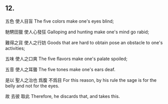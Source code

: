 ## 12.

五色
使人目盲
The ﬁve colors
make one's eyes blind;

馳騁田獵
使人心發狂
Galloping and hunting
make one's mind go rabid;

難得之貨
使人之行妨
Goods that are hard to obtain
pose an obstacle to one's activities;

五味
使人之口爽
The ﬁve ﬂavors
make one's palate spoiled;

五音
使人之耳聾
The ﬁve tones
make one's ears deaf.

是以
聖人之治也
爲腹
不爲目
For this reason,
by his rule the sage
is for the belly
and not for the eyes.

故
去彼
取此
Therefore,
he discards that,
and takes this.
